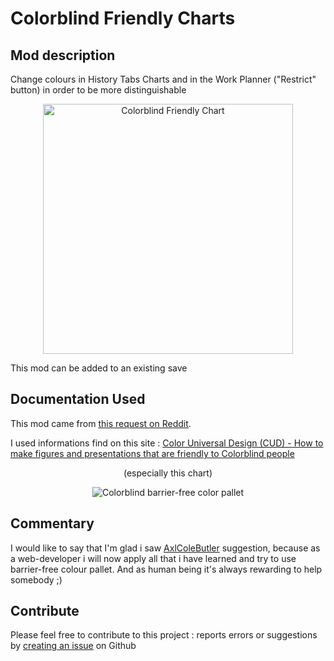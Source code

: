# Colorblind Friendly Charts
## Mod description
Change colours in History Tabs Charts and in the Work Planner ("Restrict" button) in order to be more distinguishable

<p align="center"><img src="http://i.imgur.com/4ZOfvKb.jpg" alt="Colorblind Friendly Chart" width="400" /></p>

This mod can be added to an existing save

## Documentation Used
This mod came from [this request on Reddit](https://www.reddit.com/r/RimWorld/comments/4ujca6/colorblind_mode_the_histroy_is_almost_un_usable).

I used informations find on this site : [Color Universal Design (CUD) - How to make figures and presentations that are friendly to Colorblind people](http://jfly.iam.u-tokyo.ac.jp/color/) 
<p align="center">(especially this chart)</p>
<p align="center"><img src="http://jfly.iam.u-tokyo.ac.jp/color/image/pallete.jpg" alt="Colorblind barrier-free color pallet" /></p>

## Commentary
I would like to say that I'm glad i saw [AxlColeButler](https://www.reddit.com/user/AxlColeButler) suggestion, because as a web-developer i will now apply all that i have learned and try to use barrier-free colour pallet. And as human being it's always rewarding to help somebody ;)

## Contribute
Please feel free to contribute to this project : reports errors or suggestions by [creating an issue](https://github.com/kaptain-kavern/Colorblind_Friendly_Charts/issues) on Github
